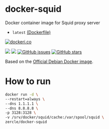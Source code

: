 # docker-squid
Docker container image for Squid proxy server

* `latest` [(Dockerfile)](https://github.com/zercle/docker-squid/blob/master/Dockerfile)

[![dockeri.co](http://dockeri.co/image/zercle/docker-squid)](https://registry.hub.docker.com/zercle/docker-squid/)

[![](https://images.microbadger.com/badges/image/zercle/docker-squid.svg)](https://microbadger.com/images/zercle/docker-squid "Get your own image badge on microbadger.com")
[![](https://images.microbadger.com/badges/version/zercle/docker-squid.svg)](https://microbadger.com/images/zercle/docker-squid "Get your own version badge on microbadger.com")
[![GitHub issues](https://img.shields.io/github/issues/zercle/docker-squid.svg "GitHub issues")](https://github.com/zercle/docker-squid)
[![GitHub stars](https://img.shields.io/github/stars/zercle/docker-squid.svg "GitHub stars")](https://github.com/zercle/docker-squid)

Based on the [Official Debian Docker image](https://hub.docker.com/r/_/debian/ "official image").

# How to run
```bash
docker run -d \
--restart=always \
--dns 1.1.1.1 \
--dns 8.8.8.8 \
-p 3128:3128 \
-v /srv/docker/squid/cache:/var/spool/squid \
zercle/docker-squid
